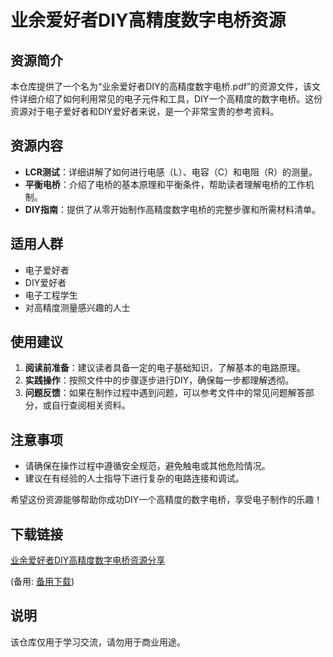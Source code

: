 # 业余爱好者DIY高精度数字电桥资源

## 资源简介

本仓库提供了一个名为“业余爱好者DIY的高精度数字电桥.pdf”的资源文件，该文件详细介绍了如何利用常见的电子元件和工具，DIY一个高精度的数字电桥。这份资源对于电子爱好者和DIY爱好者来说，是一个非常宝贵的参考资料。

## 资源内容

- **LCR测试**：详细讲解了如何进行电感（L）、电容（C）和电阻（R）的测量。
- **平衡电桥**：介绍了电桥的基本原理和平衡条件，帮助读者理解电桥的工作机制。
- **DIY指南**：提供了从零开始制作高精度数字电桥的完整步骤和所需材料清单。

## 适用人群

- 电子爱好者
- DIY爱好者
- 电子工程学生
- 对高精度测量感兴趣的人士

## 使用建议

1. **阅读前准备**：建议读者具备一定的电子基础知识，了解基本的电路原理。
2. **实践操作**：按照文件中的步骤逐步进行DIY，确保每一步都理解透彻。
3. **问题反馈**：如果在制作过程中遇到问题，可以参考文件中的常见问题解答部分，或自行查阅相关资料。

## 注意事项

- 请确保在操作过程中遵循安全规范，避免触电或其他危险情况。
- 建议在有经验的人士指导下进行复杂的电路连接和调试。

希望这份资源能够帮助你成功DIY一个高精度的数字电桥，享受电子制作的乐趣！

## 下载链接
[业余爱好者DIY高精度数字电桥资源分享](https://pan.quark.cn/s/c03e8781337f) 

(备用: [备用下载](https://pan.baidu.com/s/13ZGOaI9PqwaMW_lTVcEW-w?pwd=1234))

## 说明

该仓库仅用于学习交流，请勿用于商业用途。
